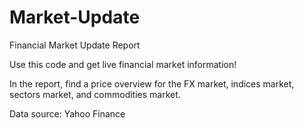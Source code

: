 # Market-Update
Financial Market Update Report

Use this code and get live financial market information!

In the report, find a price overview for the FX market, indices market, sectors market, and commodities market.

Data source: Yahoo Finance
